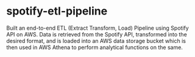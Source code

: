 # spotify-etl-pipeline
Built an end-to-end ETL (Extract Transform, Load) Pipeline using Spotify API on AWS. Data is retrieved from the Spotify API, transformed into the desired format, and is loaded into an AWS data storage bucket which is then used in AWS Athena to perform analytical functions on the same.
